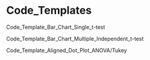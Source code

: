 # Code_Templates

Code_Template_Bar_Chart_Single_t-test

Code_Template_Bar_Chart_Multiple_Independent_t-test

Code_Template_Aligned_Dot_Plot_ANOVA/Tukey
